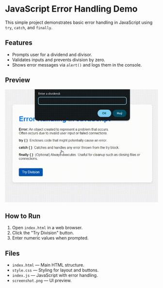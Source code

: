 # JavaScript Error Handling Demo

This simple project demonstrates basic error handling in JavaScript using `try`, `catch`, and `finally`.

## Features

- Prompts user for a dividend and divisor.
- Validates inputs and prevents division by zero.
- Shows error messages via `alert()` and logs them in the console.

## Preview

![GIF](preview.gif)

## How to Run

1. Open `index.html` in a web browser.
2. Click the "Try Division" button.
3. Enter numeric values when prompted.

## Files

- `index.html` — Main HTML structure.
- `style.css` — Styling for layout and buttons.
- `index.js` — JavaScript with error handling.
- `screenshot.png` — UI preview.
